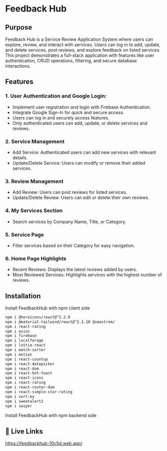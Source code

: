 
# Feedback Hub
## Purpose
Feedback Hub is a Service Review Application System where users can explore, review, and interact with services. Users can log in to add, update, and delete services, post reviews, and explore feedback on listed services. This project demonstrates a full-stack application with features like user authentication, CRUD operations, filtering, and secure database interactions.


## Features

### 1. User Authentication and Google Login:
- Implement user registration and login with Firebase Authentication.
- Integrate Google Sign-In for quick and secure access.
- Users can log in and securely access features.
- Only authenticated users can add, update, or delete services and reviews.
### 2. Service Management
- Add Service: Authenticated users can add new services with relevant details.
- Update/Delete Service: Users can modify or remove their added services.
### 3. Review Management
- Add Review: Users can post reviews for listed services.
- Update/Delete Review: Users can edit or delete their own reviews.
### 4. My Services Section
- Search services by Company Name, Title, or Category.

### 5. Service Page
- Filter services based on their Category for easy navigation.
### 6. Home Page Highlights
- Recent Reviews: Displays the latest reviews added by users.
- Most Reviewed Services: Highlights services with the highest number of reviews.
## Installation

Install FeedbackHub with npm client side

```bash
npm i @heroicons/react@^2.2.0
npm i @material-tailwind/react@^2.1.10 @smastrom/
npm i react-rating
npm i axios 
npm i firebase
npm i localforage 
npm i lottie-react
npm i match-sorter
npm i motion 
npm i react-countup 
npm i react-datepicker
npm i react-dom
npm i react-hot-toast
npm i react-icons
npm i react-rating 
npm i react-router-dom  
npm i react-simple-star-rating 
npm i sort-by
npm i sweetalert2
npm i swiper
```
Install FeedbackHub with npm backend side

    
## 🔗 Live Links
https://feedbackhub-10c5d.web.app/

